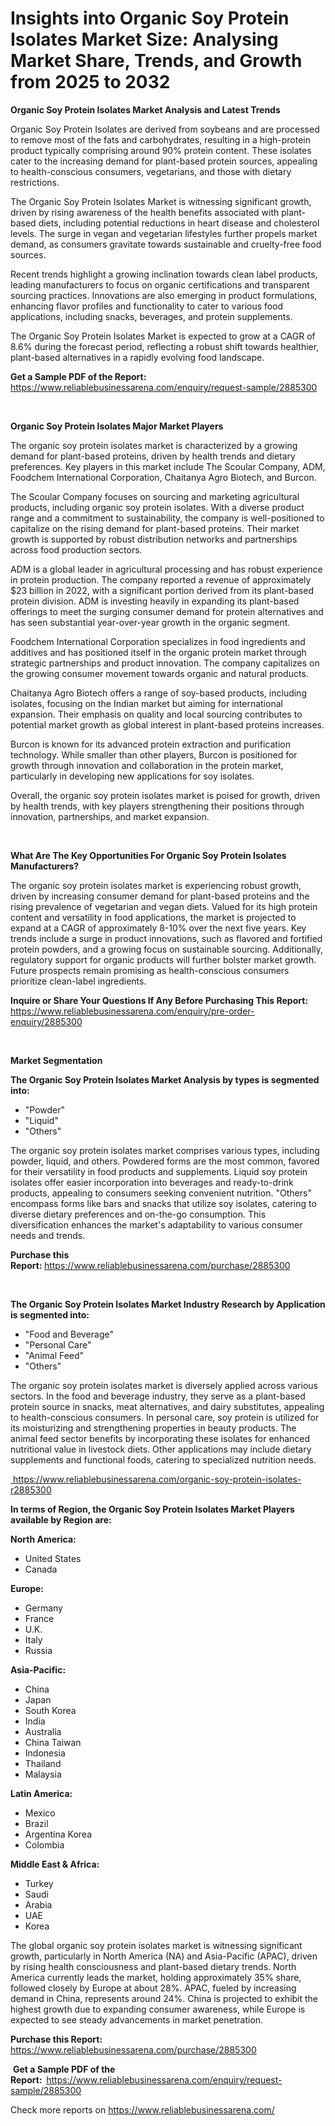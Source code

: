 <p><h1>Insights into Organic Soy Protein Isolates Market Size: Analysing Market Share, Trends, and Growth from 2025 to 2032</h1></p><p><strong>Organic Soy Protein Isolates Market Analysis and Latest Trends</strong></p>
<p><p>Organic Soy Protein Isolates are derived from soybeans and are processed to remove most of the fats and carbohydrates, resulting in a high-protein product typically comprising around 90% protein content. These isolates cater to the increasing demand for plant-based protein sources, appealing to health-conscious consumers, vegetarians, and those with dietary restrictions.</p><p>The Organic Soy Protein Isolates Market is witnessing significant growth, driven by rising awareness of the health benefits associated with plant-based diets, including potential reductions in heart disease and cholesterol levels. The surge in vegan and vegetarian lifestyles further propels market demand, as consumers gravitate towards sustainable and cruelty-free food sources. </p><p>Recent trends highlight a growing inclination towards clean label products, leading manufacturers to focus on organic certifications and transparent sourcing practices. Innovations are also emerging in product formulations, enhancing flavor profiles and functionality to cater to various food applications, including snacks, beverages, and protein supplements. </p><p>The Organic Soy Protein Isolates Market is expected to grow at a CAGR of 8.6% during the forecast period, reflecting a robust shift towards healthier, plant-based alternatives in a rapidly evolving food landscape.</p></p>
<p><strong>Get a Sample PDF of the Report:&nbsp;</strong> <a href="https://www.reliablebusinessarena.com/enquiry/request-sample/2885300?utm_campaign=3165&utm_medium=2&utm_source=Github&utm_content=ia&utm_term=13032025&utm_id=organic-soy-protein-isolates">https://www.reliablebusinessarena.com/enquiry/request-sample/2885300</a></p>
<p>&nbsp;</p>
<p><strong>Organic Soy Protein Isolates Major Market Players</strong></p>
<p><p>The organic soy protein isolates market is characterized by a growing demand for plant-based proteins, driven by health trends and dietary preferences. Key players in this market include The Scoular Company, ADM, Foodchem International Corporation, Chaitanya Agro Biotech, and Burcon.</p><p>The Scoular Company focuses on sourcing and marketing agricultural products, including organic soy protein isolates. With a diverse product range and a commitment to sustainability, the company is well-positioned to capitalize on the rising demand for plant-based proteins. Their market growth is supported by robust distribution networks and partnerships across food production sectors.</p><p>ADM is a global leader in agricultural processing and has robust experience in protein production. The company reported a revenue of approximately $23 billion in 2022, with a significant portion derived from its plant-based protein division. ADM is investing heavily in expanding its plant-based offerings to meet the surging consumer demand for protein alternatives and has seen substantial year-over-year growth in the organic segment.</p><p>Foodchem International Corporation specializes in food ingredients and additives and has positioned itself in the organic protein market through strategic partnerships and product innovation. The company capitalizes on the growing consumer movement towards organic and natural products. </p><p>Chaitanya Agro Biotech offers a range of soy-based products, including isolates, focusing on the Indian market but aiming for international expansion. Their emphasis on quality and local sourcing contributes to potential market growth as global interest in plant-based proteins increases.</p><p>Burcon is known for its advanced protein extraction and purification technology. While smaller than other players, Burcon is positioned for growth through innovation and collaboration in the protein market, particularly in developing new applications for soy isolates.</p><p>Overall, the organic soy protein isolates market is poised for growth, driven by health trends, with key players strengthening their positions through innovation, partnerships, and market expansion.</p></p>
<p>&nbsp;</p>
<p><strong>What Are The Key Opportunities For Organic Soy Protein Isolates Manufacturers?</strong></p>
<p><p>The organic soy protein isolates market is experiencing robust growth, driven by increasing consumer demand for plant-based proteins and the rising prevalence of vegetarian and vegan diets. Valued for its high protein content and versatility in food applications, the market is projected to expand at a CAGR of approximately 8-10% over the next five years. Key trends include a surge in product innovations, such as flavored and fortified protein powders, and a growing focus on sustainable sourcing. Additionally, regulatory support for organic products will further bolster market growth. Future prospects remain promising as health-conscious consumers prioritize clean-label ingredients.</p></p>
<p><strong>Inquire or Share Your Questions If Any Before Purchasing This Report:</strong> <a href="https://www.reliablebusinessarena.com/enquiry/pre-order-enquiry/2885300?utm_campaign=3165&utm_medium=2&utm_source=Github&utm_content=ia&utm_term=13032025&utm_id=organic-soy-protein-isolates">https://www.reliablebusinessarena.com/enquiry/pre-order-enquiry/2885300</a></p>
<p>&nbsp;</p>
<p><strong>Market Segmentation</strong></p>
<p><strong>The Organic Soy Protein Isolates Market Analysis by types is segmented into:</strong></p>
<p><ul><li>"Powder"</li><li>"Liquid"</li><li>"Others"</li></ul></p>
<p><p>The organic soy protein isolates market comprises various types, including powder, liquid, and others. Powdered forms are the most common, favored for their versatility in food products and supplements. Liquid soy protein isolates offer easier incorporation into beverages and ready-to-drink products, appealing to consumers seeking convenient nutrition. "Others" encompass forms like bars and snacks that utilize soy isolates, catering to diverse dietary preferences and on-the-go consumption. This diversification enhances the market's adaptability to various consumer needs and trends.</p></p>
<p><strong>Purchase this Report:&nbsp;</strong><a href="https://www.reliablebusinessarena.com/purchase/2885300?utm_campaign=3165&utm_medium=2&utm_source=Github&utm_content=ia&utm_term=13032025&utm_id=organic-soy-protein-isolates">https://www.reliablebusinessarena.com/purchase/2885300</a></p>
<p>&nbsp;</p>
<p><strong>The Organic Soy Protein Isolates Market Industry Research by Application is segmented into:</strong></p>
<p><ul><li>"Food and Beverage"</li><li>"Personal Care"</li><li>"Animal Feed"</li><li>"Others"</li></ul></p>
<p><p>The organic soy protein isolates market is diversely applied across various sectors. In the food and beverage industry, they serve as a plant-based protein source in snacks, meat alternatives, and dairy substitutes, appealing to health-conscious consumers. In personal care, soy protein is utilized for its moisturizing and strengthening properties in beauty products. The animal feed sector benefits by incorporating these isolates for enhanced nutritional value in livestock diets. Other applications may include dietary supplements and functional foods, catering to specialized nutrition needs.</p></p>
<p><a href="https://www.reliablebusinessarena.com/organic-soy-protein-isolates-r2885300?utm_campaign=3165&utm_medium=2&utm_source=Github&utm_content=ia&utm_term=13032025&utm_id=organic-soy-protein-isolates">&nbsp;https://www.reliablebusinessarena.com/organic-soy-protein-isolates-r2885300</a></p>
<p><strong>In terms of Region, the Organic Soy Protein Isolates Market Players available by Region are:</strong></p>
<p>
    <p> <strong> North America: </strong>
        <ul>
            <li>United States</li>
            <li>Canada</li>
        </ul>
        </p> 
    <p> <strong> Europe: </strong>
        <ul>
            <li>Germany</li>
            <li>France</li>
            <li>U.K.</li>
            <li>Italy</li>
            <li>Russia</li>
        </ul>
        </p> 
    <p> <strong> Asia-Pacific: </strong>
        <ul>
            <li>China</li>
            <li>Japan</li>
            <li>South Korea</li>
            <li>India</li>
            <li>Australia</li>
            <li>China Taiwan</li>
            <li>Indonesia</li>
            <li>Thailand</li>
            <li>Malaysia</li>
        </ul>
        </p> 
    <p> <strong> Latin America: </strong>
        <ul>
            <li>Mexico</li>
            <li>Brazil</li>
            <li>Argentina Korea</li>
            <li>Colombia</li>
        </ul>
        </p> 
    <p> <strong> Middle East & Africa: </strong>
        <ul>
            <li>Turkey</li>
            <li>Saudi</li>
            <li>Arabia</li>
            <li>UAE</li>
            <li>Korea</li>
        </ul>
    </p>
    </p>
<p><p>The global organic soy protein isolates market is witnessing significant growth, particularly in North America (NA) and Asia-Pacific (APAC), driven by rising health consciousness and plant-based dietary trends. North America currently leads the market, holding approximately 35% share, followed closely by Europe at about 28%. APAC, fueled by increasing demand in China, represents around 24%. China is projected to exhibit the highest growth due to expanding consumer awareness, while Europe is expected to see steady advancements in market penetration.</p></p>
<p><strong>Purchase this Report: </strong><a href="https://www.reliablebusinessarena.com/purchase/2885300?utm_campaign=3165&utm_medium=2&utm_source=Github&utm_content=ia&utm_term=13032025&utm_id=organic-soy-protein-isolates">https://www.reliablebusinessarena.com/purchase/2885300</a></p>
<p>&nbsp;<strong>Get a Sample PDF of the Report:&nbsp;&nbsp;</strong><a href="https://www.reliablebusinessarena.com/enquiry/request-sample/2885300?utm_campaign=3165&utm_medium=2&utm_source=Github&utm_content=ia&utm_term=13032025&utm_id=organic-soy-protein-isolates">https://www.reliablebusinessarena.com/enquiry/request-sample/2885300</a></p>
<p><strong></strong></p>
<p>Check more reports on <a href="https://www.reliablebusinessarena.com/?utm_campaign=3165&utm_medium=2&utm_source=Github&utm_content=ia&utm_term=13032025&utm_id=organic-soy-protein-isolates">https://www.reliablebusinessarena.com/</a></p>
